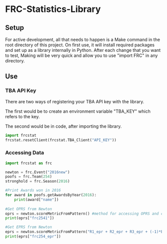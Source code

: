 # FRC-Statistics-Library

## Setup

For active development, all that needs to happen is a Make command in the root directory of this project. On first use, it will install required packages and set up as a library internally in Python. After each change that you want to test, Making will be very quick and allow you to use "import FRC" in any directory. 

## Use

### TBA API Key
There are two ways of registering your TBA API key with the library. 

The first would be to create an environment variable "TBA_KEY" which refers to the key. 

The second would be in code, after importing the library. 

```python
import frcstat
frcstat.resetClient(frcstat.TBA_Client("API_KEY"))
``` 


### Accessing Data

```python
import frcstat as frc

newton = frc.Event("2016new")
poofs = frc.Team(254)
stronghold = frc.Season(2016)

#Print Awards won in 2016
for award in poofs.getAwardsByYear(2016):
	print(award["name"])
	
#Get OPRS from Newton
oprs = newton.scoreMetricFromPattern() #method for accessing OPRS and component OPRS will change in the future
print(oprs["frc2541"])

#Get EPRS from Newton
eprs = newton.scoreMetricFromPattern("R1_epr + R2_epr + R3_epr + (-1)*B1_epr + (-1)*B2_epr + (-1)*B3_epr = RS - BS;B1_epr + B2_epr + B3_epr = BS.R1_epr + R2_epr + R3_epr = RS") 
print(eprs["frc254_epr"])
```


